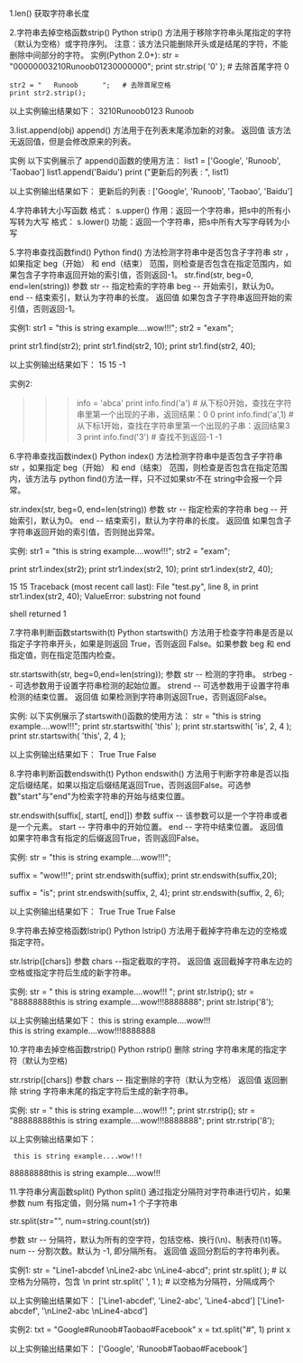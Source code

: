 1.len()      获取字符串长度

2.字符串去掉空格函数strip()
  Python strip() 方法用于移除字符串头尾指定的字符（默认为空格）或字符序列。
	注意：该方法只能删除开头或是结尾的字符，不能删除中间部分的字符。
  实例(Python 2.0+):
	str = "00000003210Runoob01230000000"; 
	print str.strip( '0' );  # 去除首尾字符 0
 
	str2 = "   Runoob      ";   # 去除首尾空格
	print str2.strip();
  
  以上实例输出结果如下：
    3210Runoob0123
    Runoob


3.list.append(obj)
append() 方法用于在列表末尾添加新的对象。
返回值
该方法无返回值，但是会修改原来的列表。

实例
以下实例展示了 append()函数的使用方法：
list1 = ['Google', 'Runoob', 'Taobao']
list1.append('Baidu')
print ("更新后的列表 : ", list1)

以上实例输出结果如下：
更新后的列表 :  ['Google', 'Runoob', 'Taobao', 'Baidu']


4.字符串转大小写函数
格式： s.upper() 
作用：返回一个字符串，把s中的所有小写转为大写
格式： s.lower()
功能：返回一个字符串，把s中所有大写字母转为小写


5.字符串查找函数find()
Python find() 方法检测字符串中是否包含子字符串 str ，如果指定 beg（开始） 和 end（结束） 范围，则检查是否包含在指定范围内，如果包含子字符串返回开始的索引值，否则返回-1。
str.find(str, beg=0, end=len(string))
参数
str -- 指定检索的字符串
beg -- 开始索引，默认为0。
end -- 结束索引，默认为字符串的长度。
返回值
如果包含子字符串返回开始的索引值，否则返回-1。

实例1:
str1 = "this is string example....wow!!!";
str2 = "exam";
 
print str1.find(str2);
print str1.find(str2, 10);
print str1.find(str2, 40);

以上实例输出结果如下：
15
15
-1

实例2:
>>>info = 'abca'
>>> print info.find('a')    # 从下标0开始，查找在字符串里第一个出现的子串，返回结果：0
0
>>> print info.find('a',1)  # 从下标1开始，查找在字符串里第一个出现的子串：返回结果3
3
>>> print info.find('3')    # 查找不到返回-1
-1
>>>

6.字符串查找函数index()
Python index() 方法检测字符串中是否包含子字符串 str ，如果指定 beg（开始） 和 end（结束） 范围，则检查是否包含在指定范围内，该方法与 python find()方法一样，只不过如果str不在 string中会报一个异常。

str.index(str, beg=0, end=len(string))
参数
str -- 指定检索的字符串
beg -- 开始索引，默认为0。
end -- 结束索引，默认为字符串的长度。
返回值
如果包含子字符串返回开始的索引值，否则抛出异常。

实例:
str1 = "this is string example....wow!!!";
str2 = "exam";
 
print str1.index(str2);
print str1.index(str2, 10);
print str1.index(str2, 40);

15
15
Traceback (most recent call last):
  File "test.py", line 8, in 
  print str1.index(str2, 40);
ValueError: substring not found

shell returned 1


7.字符串判断函数startswith(t)
Python startswith() 方法用于检查字符串是否是以指定子字符串开头，如果是则返回 True，否则返回 False。如果参数 beg 和 end 指定值，则在指定范围内检查。

str.startswith(str, beg=0,end=len(string));
参数
str -- 检测的字符串。
strbeg -- 可选参数用于设置字符串检测的起始位置。
strend -- 可选参数用于设置字符串检测的结束位置。
返回值
如果检测到字符串则返回True，否则返回False。

实例:
以下实例展示了startswith()函数的使用方法：
str = "this is string example....wow!!!";
print str.startswith( 'this' );
print str.startswith( 'is', 2, 4 );
print str.startswith( 'this', 2, 4 );

以上实例输出结果如下：
True
True
False

8.字符串判断函数endswith(t)
Python endswith() 方法用于判断字符串是否以指定后缀结尾，如果以指定后缀结尾返回True，否则返回False。可选参数"start"与"end"为检索字符串的开始与结束位置。

str.endswith(suffix[, start[, end]])
参数
suffix -- 该参数可以是一个字符串或者是一个元素。
start -- 字符串中的开始位置。
end -- 字符中结束位置。
返回值
如果字符串含有指定的后缀返回True，否则返回False。

实例:
str = "this is string example....wow!!!";
 
suffix = "wow!!!";
print str.endswith(suffix);
print str.endswith(suffix,20);
 
suffix = "is";
print str.endswith(suffix, 2, 4);
print str.endswith(suffix, 2, 6);

以上实例输出结果如下：
True
True
True
False

9.字符串去掉空格函数lstrip()
Python lstrip() 方法用于截掉字符串左边的空格或指定字符。

str.lstrip([chars])
参数
chars --指定截取的字符。
返回值
返回截掉字符串左边的空格或指定字符后生成的新字符串。

实例:
str = "     this is string example....wow!!!     ";
print str.lstrip();
str = "88888888this is string example....wow!!!8888888";
print str.lstrip('8');

以上实例输出结果如下：
this is string example....wow!!!     
this is string example....wow!!!8888888

10.字符串去掉空格函数rstrip()
Python rstrip() 删除 string 字符串末尾的指定字符（默认为空格)

str.rstrip([chars])
参数
chars -- 指定删除的字符（默认为空格）
返回值
返回删除 string 字符串末尾的指定字符后生成的新字符串。

实例:
str = "     this is string example....wow!!!     ";
print str.rstrip();
str = "88888888this is string example....wow!!!8888888";
print str.rstrip('8');

以上实例输出结果如下：

     this is string example....wow!!!
88888888this is string example....wow!!!


11.字符串分离函数split()
Python split() 通过指定分隔符对字符串进行切片，如果参数 num 有指定值，则分隔 num+1 个子字符串

str.split(str="", num=string.count(str))

参数
str -- 分隔符，默认为所有的空字符，包括空格、换行(\n)、制表符(\t)等。
num -- 分割次数。默认为 -1, 即分隔所有。
返回值
返回分割后的字符串列表。

实例1:
str = "Line1-abcdef \nLine2-abc \nLine4-abcd";
print str.split( );       # 以空格为分隔符，包含 \n
print str.split(' ', 1 ); # 以空格为分隔符，分隔成两个

以上实例输出结果如下：
['Line1-abcdef', 'Line2-abc', 'Line4-abcd']
['Line1-abcdef', '\nLine2-abc \nLine4-abcd']


实例2:
txt = "Google#Runoob#Taobao#Facebook"
x = txt.split("#", 1)
print x

以上实例输出结果如下：
['Google', 'Runoob#Taobao#Facebook']